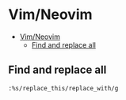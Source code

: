 # Vim/Neovim
<!--ts-->
   * [Vim/Neovim](vim.md#vimneovim)
      * [Find and replace all](vim.md#find-and-replace-all)

<!-- Added by: runner, at: Wed Mar 31 11:21:30 UTC 2021 -->

<!--te-->

## Find and replace all
```vim
:%s/replace_this/replace_with/g
```
